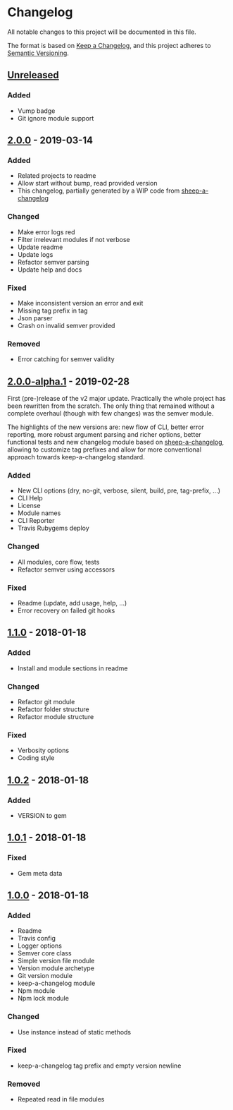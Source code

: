 # Changelog
All notable changes to this project will be documented in this file.

The format is based on [Keep a Changelog](https://keepachangelog.com/en/1.0.0/),
and this project adheres to [Semantic Versioning](https://semver.org/spec/v2.0.0.html).

## [Unreleased]
### Added
 - Vump badge
 - Git ignore module support

## [2.0.0] - 2019-03-14
### Added
 - Related projects to readme
 - Allow start without bump, read provided version
 - This changelog, partially generated by a WIP code from [sheep-a-changelog](https://github.com/grissius/sheep-a-changelog)

### Changed
 - Make error logs red
 - Filter irrelevant modules if not verbose
 - Update readme
 - Update logs
 - Refactor semver parsing
 - Update help and docs

### Fixed
 - Make inconsistent version an error and exit
 - Missing tag prefix in tag
 - Json parser
 - Crash on invalid semver provided

### Removed
 - Error catching for semver validity

## [2.0.0-alpha.1] - 2019-02-28
First (pre-)release of the v2 major update. Practically the whole project has been rewritten from the scratch.
The only thing that remained without a complete overhaul (though with few changes) was the semver module.

The highlights of the new versions are: new flow of CLI, better error reporting, more robust argument parsing and richer options, better functional tests and new changelog module based on [sheep-a-changelog](https://github.com/grissius/sheep-a-changelog), allowing to customize tag prefixes and allow for more conventional approach towards keep-a-changelog standard.

### Added
 - New CLI options (dry, no-git, verbose, silent, build, pre, tag-prefix, ...)
 - CLI Help
 - License
 - Module names
 - CLI Reporter
 - Travis Rubygems deploy

### Changed
 - All modules, core flow, tests
 - Refactor semver using accessors

### Fixed
 - Readme (update, add usage, help, ...)
 - Error recovery on failed git hooks

## [1.1.0] - 2018-01-18
### Added
 - Install and module sections in readme

### Changed
 - Refactor git module
 - Refactor folder structure
 - Refactor module structure

### Fixed
 - Verbosity options
 - Coding style

## [1.0.2] - 2018-01-18
### Added
 - VERSION to gem

## [1.0.1] - 2018-01-18
### Fixed
 - Gem meta data

## [1.0.0] - 2018-01-18
### Added
 - Readme
 - Travis config
 - Logger options
 - Semver core class
 - Simple version file module
 - Version module archetype
 - Git version module
 - keep-a-changelog module
 - Npm module
 - Npm lock module

### Changed
 - Use instance instead of static methods

### Fixed
 - keep-a-changelog tag prefix and empty version newline

### Removed
 - Repeated read in file modules

[Unreleased]: https://github.com/grissius/vump/compare/v2.0.0...HEAD
[2.0.0]: https://github.com/grissius/vump/compare/v2.0.0-alpha.1...v2.0.0
[2.0.0-alpha.1]: https://github.com/grissius/vump/compare/v1.1.0...v2.0.0-alpha.1
[1.1.0]: https://github.com/grissius/vump/compare/v1.0.2...v1.1.0
[1.0.2]: https://github.com/grissius/vump/compare/v1.0.1...v1.0.2
[1.0.1]: https://github.com/grissius/vump/compare/v1.0.0...v1.0.1
[1.0.0]: https://github.com/grissius/vump/compare/64f1521dbe90cc361d8d820791e24ae55a9248f5...v1.0.0
